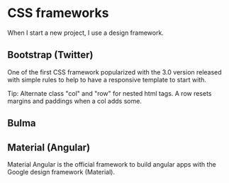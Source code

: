# CSS frameworks

When I start a new project, I use a design framework.

## Bootstrap \(Twitter\)

One of the first CSS framework popularized with the 3.0 version released with simple rules to help to have a responsive template to start with.

Tip: Alternate class "col" and "row" for nested html tags. A row resets margins and paddings when a col adds some.

## Bulma

## Material \(Angular\)

Material Angular is the official framework to build angular apps with the Google design framework \(Material\). 

